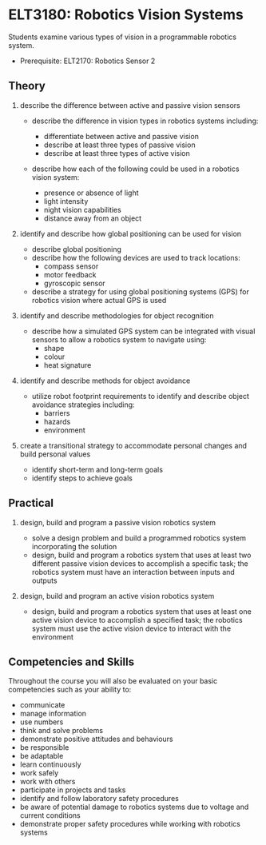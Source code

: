 # ELT3180: Robotics Vision Systems

Students examine various types of vision in a programmable robotics system.

* Prerequisite: ELT2170: Robotics Sensor 2

## Theory

1. describe the difference between active and passive vision sensors

    * describe the difference in vision types in robotics systems including:
        * differentiate between active and passive vision
        * describe at least three types of passive vision
        * describe at least three types of active vision

    * describe how each of the following could be used in a robotics vision system:
        * presence or absence of light
        * light intensity
        * night vision capabilities
        * distance away from an object

2. identify and describe how global positioning can be used for vision

    * describe global positioning
    * describe how the following devices are used to track locations:
        * compass sensor
        * motor feedback
        * gyroscopic sensor
    * describe a strategy for using global positioning systems (GPS) for robotics vision where actual GPS is used

3. identify and describe methodologies for object recognition

    * describe how a simulated GPS system can be integrated with visual sensors to allow a robotics system to navigate using:
        * shape
        * colour
        * heat signature

4. identify and describe methods for object avoidance

    * utilize robot footprint requirements to identify and describe object avoidance strategies including:
        * barriers
        * hazards
        * environment

5. create a transitional strategy to accommodate personal changes and build personal values

    * identify short-term and long-term goals
    * identify steps to achieve goals

## Practical

1. design, build and program a passive vision robotics system

    * solve a design problem and build a programmed robotics system incorporating the solution
    * design, build and program a robotics system that uses at least two different passive vision devices to accomplish a specific task; the robotics system must have an interaction between inputs and outputs 

2. design, build and program an active vision robotics system

    * design, build and program a robotics system that uses at least one active vision device to accomplish a specified task; the robotics system must use the active vision device to interact with the environment

## Competencies and Skills

Throughout the course you will also be evaluated on your basic competencies such as your ability to:

* communicate
* manage information
* use numbers
* think and solve problems
* demonstrate positive attitudes and behaviours
* be responsible
* be adaptable
* learn continuously
* work safely
* work with others
* participate in projects and tasks
* identify and follow laboratory safety procedures
* be aware of potential damage to robotics systems due to voltage and current conditions
* demonstrate proper safety procedures while working with robotics systems

